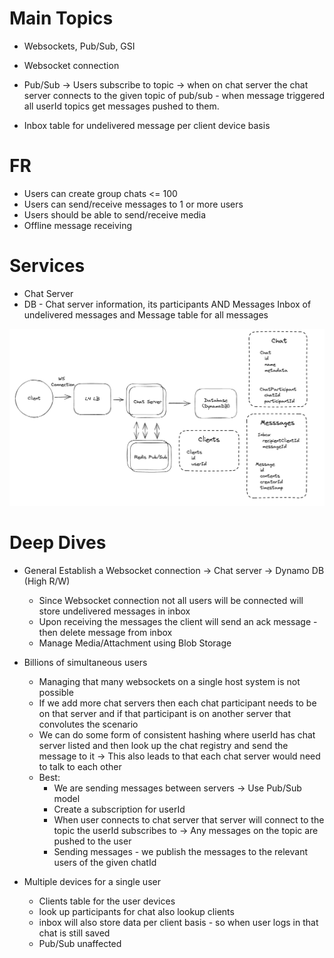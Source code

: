 # Main Topics

- Websockets, Pub/Sub, GSI

- Websocket connection
- Pub/Sub -> Users subscribe to topic -> when on chat server the chat server connects to the given topic of pub/sub - when message triggered all userId topics get messages pushed to them.
- Inbox table for undelivered message per client device basis

# FR

- Users can create group chats <= 100
- Users can send/receive messages to 1 or more users
- Users should be able to send/receive media
- Offline message receiving

# Services

- Chat Server
- DB - Chat server information, its participants AND Messages Inbox of undelivered messages and Message table for all messages

![alt text](./Images/WhatsApp.png)

# Deep Dives

- General Establish a Websocket connection -> Chat server -> Dynamo DB (High R/W)

  - Since Websocket connection not all users will be connected will store undelivered messages in inbox
  - Upon receiving the messages the client will send an ack message - then delete message from inbox
  - Manage Media/Attachment using Blob Storage

- Billions of simultaneous users

  - Managing that many websockets on a single host system is not possible
  - If we add more chat servers then each chat participant needs to be on that server and if that participant is on another server that convolutes the scenario
  - We can do some form of consistent hashing where userId has chat server listed and then look up the chat registry and send the message to it -> This also leads to that each chat server would need to talk to each other
  - Best:
    - We are sending messages between servers -> Use Pub/Sub model
    - Create a subscription for userId
    - When user connects to chat server that server will connect to the topic the userId subscribes to -> Any messages on the topic are pushed to the user
    - Sending messages - we publish the messages to the relevant users of the given chatId

- Multiple devices for a single user
  - Clients table for the user devices
  - look up participants for chat also lookup clients
  - inbox will also store data per client basis - so when user logs in that chat is still saved
  - Pub/Sub unaffected
